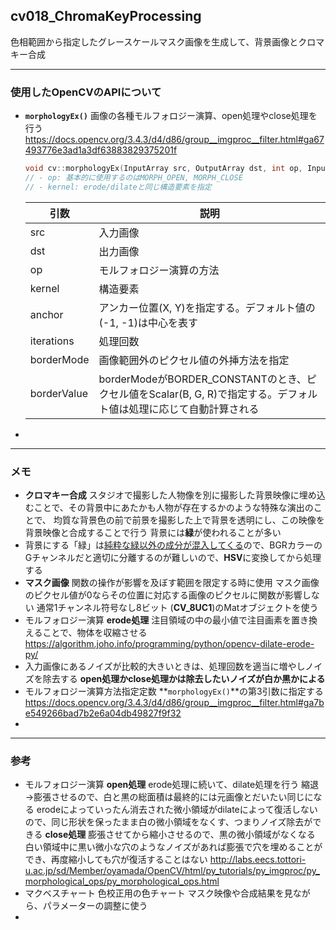 ## cv018_ChromaKeyProcessing
色相範囲から指定したグレースケールマスク画像を生成して、背景画像とクロマキー合成

---
### 使用したOpenCVのAPIについて

- **``morphologyEx()``**
  画像の各種モルフォロジー演算、open処理やclose処理を行う
  https://docs.opencv.org/3.4.3/d4/d86/group__imgproc__filter.html#ga67493776e3ad1a3df63883829375201f

  ```C++
  void cv::morphologyEx(InputArray src, OutputArray dst, int op, InputArray kernel, Point anchor = Point(-1,-1), int iterations = 1, int borderMode = BORDER_CONSTANT, const Scalar & borderValue = morphologyDefaultBorderValue())
  // - op: 基本的に使用するのはMORPH_OPEN, MORPH_CLOSE
  // - kernel: erode/dilateと同じ構造要素を指定
  ```

  | 引数        | 説明                                                         |
  | ----------- | ------------------------------------------------------------ |
  | src         | 入力画像                                                     |
  | dst         | 出力画像                                                     |
  | op          | モルフォロジー演算の方法                                     |
  | kernel      | 構造要素                                                     |
  | anchor      | アンカー位置(X, Y)を指定する。デフォルト値の(-1, -1)は中心を表す |
  | iterations  | 処理回数                                                     |
  | borderMode  | 画像範囲外のピクセル値の外挿方法を指定                       |
  | borderValue | borderModeがBORDER_CONSTANTのとき、ピクセル値をScalar(B, G, R)で指定する。デフォルト値は処理に応じて自動計算される |




- 

---
### メモ

- **クロマキー合成**
  スタジオで撮影した人物像を別に撮影した背景映像に埋め込むことで、その背景中にあたかも人物が存在するかのような特殊な演出のことで、
  均質な背景色の前で前景を撮影した上で背景を透明にし、この映像を背景映像と合成することで行う
  背景には**緑**が使われることが多い
- 背景にする「緑」は<u>純粋な緑以外の成分が混入してくる</u>ので、BGRカラーのGチャンネルだと適切に分離するのが難しいので、**HSV**に変換してから処理する
- **マスク画像**
  関数の操作が影響を及ぼす範囲を限定する時に使用
  マスク画像のピクセル値が0ならその位置に対応する画像のピクセルに関数が影響しない
  通常1チャンネル符号なし8ビット (**CV_8UC1**)のMatオブジェクトを使う
- モルフォロジー演算
  **erode処理**
  注目領域の中の最小値で注目画素を置き換えることで、物体を収縮させる
  https://algorithm.joho.info/programming/python/opencv-dilate-erode-py/
- 入力画像にあるノイズが比較的大きいときは、処理回数を適当に増やしノイズを除去する
  **open処理かclose処理かは除去したいノイズが白か黒かによる**
- モルフォロジー演算方法指定定数
  **``morphologyEx()``**の第3引数に指定する
  https://docs.opencv.org/3.4.3/d4/d86/group__imgproc__filter.html#ga7be549266bad7b2e6a04db49827f9f32
- 

------

### 参考

- モルフォロジー演算
  **open処理**
  erode処理に続いて、dilate処理を行う
  縮退→膨張させるので、白と黒の総面積は最終的には元画像とだいたい同じになる
  erodeによっていったん消去された微小領域がdilateによって復活しないので、同じ形状を保ったまま白の微小領域をなくす、つまりノイズ除去ができる
  **close処理**
  膨張させてから縮小させるので、黒の微小領域がなくなる
  白い領域中に黒い微小な穴のようなノイズがあれば膨張で穴を埋めることができ、再度縮小しても穴が復活することはない
  http://labs.eecs.tottori-u.ac.jp/sd/Member/oyamada/OpenCV/html/py_tutorials/py_imgproc/py_morphological_ops/py_morphological_ops.html
- マクベスチャート
  色校正用の色チャート
  マスク映像や合成結果を見ながら、パラメーターの調整に使う
- 
